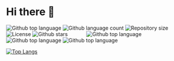 <h1>Hi there 👋</h1>


<p>
  <img alt="Github top language" src="https://img.shields.io/badge/adobe%20photoshop-%2331A8FF.svg?style=for-the-badge&logo=adobe%20photoshop&logoColor=white">

  <img alt="Github language count" src="https://img.shields.io/badge/blender-%23F5792A.svg?style=for-the-badge&logo=blender&logoColor=white">

  <img alt="Repository size" src="https://img.shields.io/badge/figma-%23F24E1E.svg?style=for-the-badge&logo=figma&logoColor=white">

  <img alt="License" src="https://img.shields.io/badge/chart.js-F5788D.svg?style=for-the-badge&logo=chart.js&logoColor=white">

  <img alt="Github stars" src="https://img.shields.io/badge/GULP-%23CF4647.svg?style=for-the-badge&logo=gulp&logoColor=white" />

  <img alt="" src="https://img.shields.io/badge/NPM-%23CB3837.svg?style=for-the-badge&logo=npm&logoColor=white" />

  <img alt="" src="https://img.shields.io/badge/SASS-hotpink.svg?style=for-the-badge&logo=SASS&logoColor=white" />
  <img alt="" src="https://img.shields.io/badge/threejs-black?style=for-the-badge&logo=three.js&logoColor=white" />
  <img alt="" src="https://img.shields.io/badge/vite-%23646CFF.svg?style=for-the-badge&logo=vite&logoColor=white" />
  <img alt="" src="https://img.shields.io/badge/vuejs-%2335495e.svg?style=for-the-badge&logo=vuedotjs&logoColor=%234FC08D" />
  <img alt="" src="https://img.shields.io/badge/webpack-%238DD6F9.svg?style=for-the-badge&logo=webpack&logoColor=black" />
  <img alt="" src="https://img.shields.io/badge/Visual%20Studio%20Code-0078d7.svg?style=for-the-badge&logo=visual-studio-code&logoColor=white" />
  <img alt="" src="https://img.shields.io/badge/css3-%231572B6.svg?style=for-the-badge&logo=css3&logoColor=white" />
  <img alt="" src="https://img.shields.io/badge/html5-%23E34F26.svg?style=for-the-badge&logo=html5&logoColor=white" />
  <img alt="" src="https://img.shields.io/badge/javascript-%23323330.svg?style=for-the-badge&logo=javascript&logoColor=%23F7DF1E" />
  <img alt="" src="https://img.shields.io/badge/git-%23F05033.svg?style=for-the-badge&logo=git&logoColor=white" />
  <img alt="" src="https://img.shields.io/badge/github-%23121011.svg?style=for-the-badge&logo=github&logoColor=white" />
    <img alt="Github top language" src="https://img.shields.io/badge/chatGPT-74aa9c?style=for-the-badge&logo=openai&logoColor=white">
      <img alt="Github top language" src="https://img.shields.io/badge/firebase-a08021?style=for-the-badge&logo=firebase&logoColor=ffcd34">
  <img alt="Github top language" src="https://img.shields.io/badge/mysql-4479A1.svg?style=for-the-badge&logo=mysql&logoColor=white">
</p>

[![Top Langs](https://github-readme-stats.vercel.app/api/top-langs/?username=matmon12&layout=compact&theme=dark)](https://github.com/anuraghazra/github-readme-stats)
